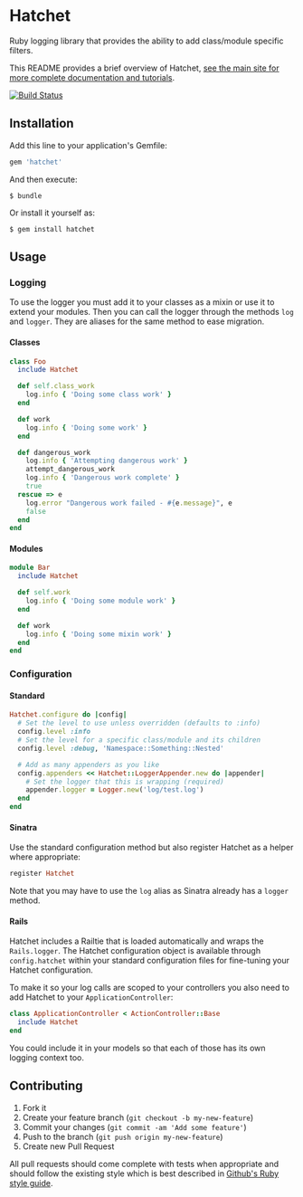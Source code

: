 # Hatchet

Ruby logging library that provides the ability to add class/module specific
filters.

This README provides a brief overview of Hatchet, [see the main site for more complete documentation and tutorials](http://gshutler.github.com/hatchet/).

[![Build Status](https://secure.travis-ci.org/gshutler/hatchet.png?branch=master)](http://travis-ci.org/gshutler/hatchet)

## Installation

Add this line to your application's Gemfile:

```ruby
gem 'hatchet'
```

And then execute:

```
$ bundle
```

Or install it yourself as:

```
$ gem install hatchet
```

## Usage

### Logging

To use the logger you must add it to your classes as a mixin or use it to extend
your modules. Then you can call the logger through the methods `log` and
`logger`. They are aliases for the same method to ease migration.

#### Classes

```ruby
class Foo
  include Hatchet

  def self.class_work
    log.info { 'Doing some class work' }
  end

  def work
    log.info { 'Doing some work' }
  end

  def dangerous_work
    log.info { 'Attempting dangerous work' }
    attempt_dangerous_work
    log.info { 'Dangerous work complete' }
    true
  rescue => e
    log.error "Dangerous work failed - #{e.message}", e
    false
  end
end
```

#### Modules

```ruby
module Bar
  include Hatchet

  def self.work
    log.info { 'Doing some module work' }
  end

  def work
    log.info { 'Doing some mixin work' }
  end
end
```

### Configuration

#### Standard

```ruby
Hatchet.configure do |config|
  # Set the level to use unless overridden (defaults to :info)
  config.level :info
  # Set the level for a specific class/module and its children
  config.level :debug, 'Namespace::Something::Nested'

  # Add as many appenders as you like
  config.appenders << Hatchet::LoggerAppender.new do |appender|
    # Set the logger that this is wrapping (required)
    appender.logger = Logger.new('log/test.log')
  end
end
```

#### Sinatra

Use the standard configuration method but also register Hatchet as a helper
where appropriate:

```ruby
register Hatchet
```

Note that you may have to use the `log` alias as Sinatra already has a `logger`
method.

#### Rails

Hatchet includes a Railtie that is loaded automatically and wraps the
`Rails.logger`. The Hatchet configuration object is available through
`config.hatchet` within your standard configuration files for fine-tuning your
Hatchet configuration.

To make it so your log calls are scoped to your controllers you also need to add
Hatchet to your `ApplicationController`:

```ruby
class ApplicationController < ActionController::Base
  include Hatchet
end
```

You could include it in your models so that each of those has its own logging
context too.

## Contributing

1. Fork it
2. Create your feature branch (`git checkout -b my-new-feature`)
3. Commit your changes (`git commit -am 'Add some feature'`)
4. Push to the branch (`git push origin my-new-feature`)
5. Create new Pull Request

All pull requests should come complete with tests when appropriate and should
follow the existing style which is best described in
[Github's Ruby style guide](https://github.com/styleguide/ruby/).

